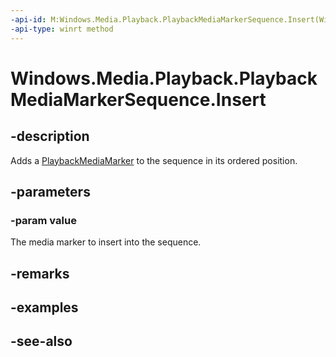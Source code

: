 ```yaml
---
-api-id: M:Windows.Media.Playback.PlaybackMediaMarkerSequence.Insert(Windows.Media.Playback.PlaybackMediaMarker)
-api-type: winrt method
---
```


<!-- Method syntax
public void Insert(Windows.Media.Playback.PlaybackMediaMarker value)
-->

# Windows.Media.Playback.PlaybackMediaMarkerSequence.Insert

## -description
Adds a [PlaybackMediaMarker](playbackmediamarker.md) to the sequence in its ordered position.

## -parameters
### -param value
The media marker to insert into the sequence.

## -remarks

## -examples

## -see-also
